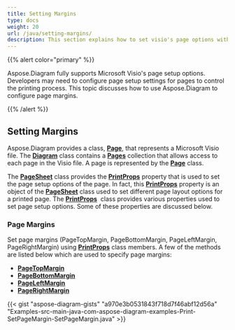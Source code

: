 ```yaml
---
title: Setting Margins
type: docs
weight: 20
url: /java/setting-margins/
description: This section explains how to set visio's page options with Aspose.Diagram.
---
```


{{% alert color="primary" %}}

Aspose.Diagram fully supports Microsoft Visio's page setup options. Developers may need to configure page setup settings for pages to control the printing process. This topic discusses how to use Aspose.Diagram to configure page margins.

{{% /alert %}}

## **Setting Margins**

Aspose.Diagram provides a class, [**Page**](https://apireference.aspose.com/diagram/java/com.aspose.diagram/page), that represents a Microsoft Visio file. The [**Diagram**](https://apireference.aspose.com/diagram/java/com.aspose.diagram/diagram) class contains a [**Pages**](https://apireference.aspose.com/diagram/java/com.aspose.diagram/pagecollection) collection that allows access to each page in the Visio file. A page is represented by the [**Page**](https://apireference.aspose.com/diagram/java/com.aspose.diagram/page) class.

The [**PageSheet**](https://apireference.aspose.com/diagram/java/com.aspose.diagram/pagesheet) class provides the [**PrintProps**](https://apireference.aspose.com/diagram/java/com.aspose.diagram/pagesheet#PrintProps) property that is used to set the page setup options of the page. In fact, this [**PrintProps**](https://apireference.aspose.com/diagram/java/com.aspose.diagram/pagesheet#PrintProps) property is an object of the [**PageSheet**](https://apireference.aspose.com/diagram/java/com.aspose.diagram/pagesheet) class used to set different page layout options for a printed page. The [**PrintProps**](https://apireference.aspose.com/diagram/java/com.aspose.diagram/pagesheet#PrintProps)  class provides various properties used to set page setup options. Some of these properties are discussed below.

### **Page Margins**

Set page margins (PageTopMargin, PageBottomMargin, PageLeftMargin, PageRightMargin) using [**PrintProps**](https://apireference.aspose.com/diagram/java/com.aspose.diagram/pagesheet#PrintProps) class members. A few of the methods are listed below which are used to specify page margins:

- [**PageTopMargin**](https://apireference.aspose.com/diagram/java/com.aspose.diagram/printprops#PageTopMargin)
- [**PageBottomMargin**](https://apireference.aspose.com/diagram/java/com.aspose.diagram/printprops#PageBottomMargin)
- [**PageLeftMargin**](https://apireference.aspose.com/diagram/java/com.aspose.diagram/printprops#PageLeftMargin)
- [**PageRightMargin**](https://apireference.aspose.com/diagram/java/com.aspose.diagram/printprops#PageRightMargin)


{{< gist "aspose-diagram-gists" "a970e3b0531843f718d7f46abf12d56a" "Examples-src-main-java-com-aspose-diagram-examples-Print-SetPageMargin-SetPageMargin.java" >}}